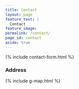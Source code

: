 ```yaml
---
title: Contact
layout: page
feature_text: |
  Contact
feature_image: 
permalink: /contact/
page_id: contact
aside: true
---
```


{% include contact-form.html %}

### Address 

{% include g-map.html %}